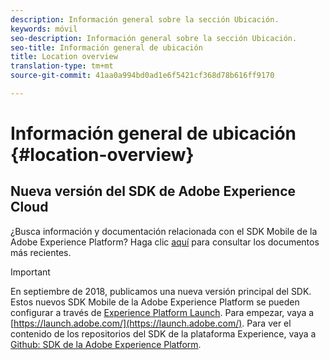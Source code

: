 ```yaml
---
description: Información general sobre la sección Ubicación.
keywords: móvil
seo-description: Información general sobre la sección Ubicación.
seo-title: Información general de ubicación
title: Location overview
translation-type: tm+mt
source-git-commit: 41aa0a994bd0ad1e6f5421cf368d78b616ff9170

---
```



# Información general de ubicación {#location-overview}

## Nueva versión del SDK de Adobe Experience Cloud

¿Busca información y documentación relacionada con el SDK Mobile de la Adobe Experience Platform? Haga clic [aquí](https://aep-sdks.gitbook.io/docs/) para consultar los documentos más recientes.

>[!IMPORTANT]
>
>En septiembre de 2018, publicamos una nueva versión principal del SDK. Estos nuevos SDK Mobile de la Adobe Experience Platform se pueden configurar a través de [Experience Platform Launch](https://www.adobe.com/experience-platform/launch.html). Para empezar, vaya a [https://launch.adobe.com/](https://launch.adobe.com/). Para ver el contenido de los repositorios del SDK de la plataforma Experience, vaya a [Github: SDK de la Adobe Experience Platform](https://github.com/Adobe-Marketing-Cloud/acp-sdks).
